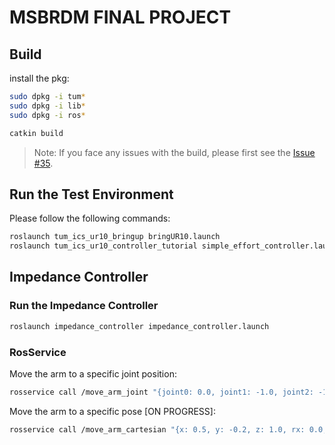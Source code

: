 # MSBRDM FINAL PROJECT
## Build

install the pkg:

```bash
sudo dpkg -i tum*
sudo dpkg -i lib*
sudo dpkg -i ros*
```

```bash
catkin build
```

> Note: If you face any issues with the build, please first see the [Issue #35](https://gitlab.lrz.de/msbrdm/msbrdm-lecture-2023/-/issues/35).

## Run the Test Environment
Please follow the following commands:
```bash
roslaunch tum_ics_ur10_bringup bringUR10.launch
roslaunch tum_ics_ur10_controller_tutorial simple_effort_controller.launch
```

## Impedance Controller

### Run the Impedance Controller
```bash
roslaunch impedance_controller impedance_controller.launch
```

### RosService
Move the arm to a specific joint position:
```bash
rosservice call /move_arm_joint "{joint0: 0.0, joint1: -1.0, joint2: -1.0, joint3: -1.0, joint4: 1.0, joint5: 0.0}"
```

Move the arm to a specific pose [ON PROGRESS]:
```bash
rosservice call /move_arm_cartesian "{x: 0.5, y: -0.2, z: 1.0, rx: 0.0, ry: 0.0, rz: 0.0}"
```